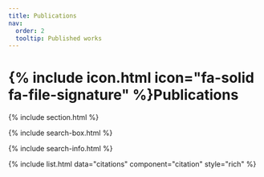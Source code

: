 ```yaml
---
title: Publications
nav:
  order: 2
  tooltip: Published works
---
```


# {% include icon.html icon="fa-solid fa-file-signature" %}Publications

{% include section.html %}

{% include search-box.html %}

{% include search-info.html %}

{% include list.html data="citations" component="citation" style="rich" %}
